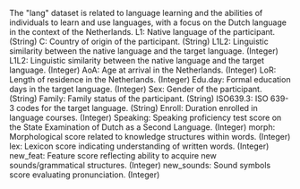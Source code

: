 The "lang" dataset is related to language learning and the abilities of individuals to learn and use languages, with a focus on the Dutch language in the context of the Netherlands.
L1: Native language of the participant. (String)
C: Country of origin of the participant. (String)
L1L2: Linguistic similarity between the native language and the target language. (Integer)
L1L2: Linguistic similarity between the native language and the target language. (Integer)
AoA: Age at arrival in the Netherlands. (Integer)
LoR: Length of residence in the Netherlands. (Integer)
Edu.day: Formal education days in the target language. (Integer)
Sex: Gender of the participant. (String)
Family: Family status of the participant. (String)
ISO639.3: ISO 639-3 codes for the target language. (String)
Enroll: Duration enrolled in language courses. (Integer)
Speaking: Speaking proficiency test score on the State Examination of Dutch as a Second Language. (Integer)
morph: Morphological score related to knowledge structures within words. (Integer)
lex: Lexicon score indicating understanding of written words. (Integer)
new_feat: Feature score reflecting ability to acquire new sounds/grammatical structures. (Integer)
new_sounds: Sound symbols score evaluating pronunciation. (Integer)
